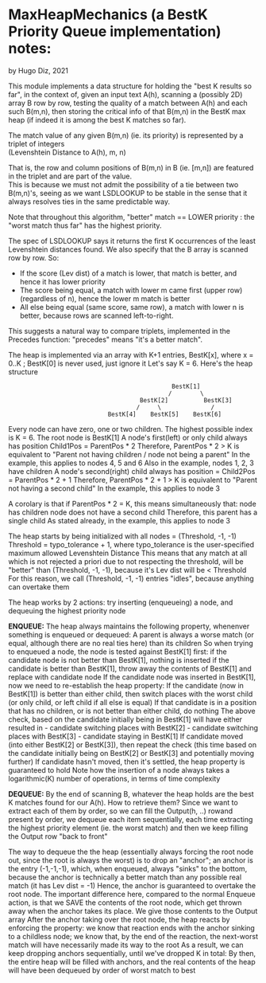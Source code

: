 # MaxHeapMechanics (a BestK Priority Queue implementation) notes: 
by Hugo Diz, 2021

This module implements a data structure for holding the "best K results so far", in the context of, given an input text A(h), scanning a (possibly 2D) array B row by row, testing the quality of a match between A(h) and each such B(m,n), then storing the critical info of that B(m,n) in the BestK max heap (if indeed it is among the best K matches so far).

The match value of any given B(m,n) (ie. its priority) is represented by a triplet of integers   
(Levenshtein Distance to A(h), m, n)   

That is, the row and column positions of B(m,n) in B (ie. [m,n]) are featured in the triplet and are part of the value.   
This is because we must not admit the possibility of a tie between two B(m,n)'s, seeing as we want LSDLOOKUP to be stable in the sense that it always resolves ties in the same predictable way.

Note that throughout this algorithm, "better" match == LOWER priority : the "worst match thus far" has the highest priority.

The spec of LSDLOOKUP says it returns the first K occurrences of the least Levenshtein distances found. We also specify that the B array is scanned row by row. So:
- If the score (Lev dist) of a match is lower, that match is better, and hence it has lower priority
- The score being equal, a match with lower m came first (upper row) (regardless of n), hence the lower m match is better
- All else being equal (same score, same row), a match with lower n is better, because rows are scanned left-to-right.

This suggests a natural way to compare triplets, implemented in the Precedes function: "precedes" means "it's a better match".

The heap is implemented via an array with K+1 entries, BestK[x], where x = 0..K ; BestK[0] is never used, just ignore it
Let's say K = 6. Here's the heap structure
 
                                                  BestK[1]
                                                 /        \
                                         BestK[2]          BestK[3]
                                        /     \              /     
                                BestK[4]    BestK[5]    BestK[6]  

Every node can have zero, one or two children. The highest possible index is K = 6. The root node is BestK[1]
A node's first(left) or only child always has position Child1Pos = ParentPos * 2
    Therefore, ParentPos * 2 > K is equivalent to "Parent not having children / node not being a parent"
        In the example, this applies to nodes 4, 5 and 6
    Also in the example, nodes 1, 2, 3 have children
A node's second(right) child always has position = Child2Pos = ParentPos * 2 + 1
    Therefore, ParentPos * 2 + 1 > K is equivalent to "Parent not having a second child"
        In the example, this applies to node 3

A corolary is that if ParentPos * 2 = K, this means simultaneously that:
    node has children
    node does not have a second child
     Therefore, this parent has a single child
    As stated already, in the example, this applies to node 3

The heap starts by being initialized with all nodes = (Threshold, -1, -1)
    Threshold = typo_tolerance + 1, where typo_tolerance is the user-specified maximum allowed Levenshtein Distance
    This means that any match at all which is not rejected a priori due to not respecting the threshold,
        will be "better" than (Threshold, -1, -1), because it's Lev dist will be < Threshold
    For this reason, we call (Threshold, -1, -1) entries "idles", because anything can overtake them

The heap works by 2 actions: try inserting (enqueueing) a node, and dequeuing the highest priority node

**ENQUEUE:**
    The heap always maintains the following property, whenenver something is enqueued or dequeued:
        A parent is always a worse match (or equal, although there are no real ties here) than its children
    So when trying to enqueued a node, the node is tested against BestK[1] first:
        if the candidate node is not better than BestK[1], nothing is inserted
        if the candidate is better than BestK[1], throw away the contents of BestK[1] and replace with candidate node
    If the candidate node was inserted in BestK[1], now we need to re-establish the heap property:
        If the candidate (now in BestK[1]) is better than either child, then
            switch places with the worst child (or only child, or left child if all else is equal)
        If that candidate is in a position that has no children, or is not better than either child, do nothing
    The above check, based on the candidate initially being in BestK[1] will have either resulted in
        - candidate switching places with BestK[2]
        - candidate switching places with BestK[3]
        - candidate staying in BestK[1]
        If candidate moved (into either BestK[2] or BestK[3]), then repeat the check
            (this time based on the candidate initially being on BestK[2] or BestK[3] and potentially moving further)
        If candidate hasn't moved, then it's settled, the heap property is guaranteed to hold
    Note how the insertion of a node always takes a logarithmic(K) number of operations, in terms of time complexity

**DEQUEUE:**
By the end of scanning B, whatever the heap holds are the best K matches found for our A(h). How to retrieve them?
    Since we want to extract each of them by order, so we can fill the Output(h, ..) rowand present by order,
        we dequeue each item sequentially, each time extracting the highest priority element (ie. the worst match)
            and then we keep filling the Output row "back to front"

The way to dequeue the the heap (essentially always forcing the root node out, since the root is always the worst)
    is to drop an "anchor"; an anchor is the entry (-1,-1,-1), which, when enqueued, always "sinks" to the bottom,
        because the anchor is technically a better match than any possible real match (it has Lev dist = -1)
    Hence, the anchor is guaranteed to overtake the root node.
    The important difference here, compared to the normal Enqueue action, is that we SAVE the contents of the
        root node, which get thrown away when the anchor takes its place. We give those contents to the Output array
    After the anchor taking over the root node, the heap reacts by enforcing the property:
        we know that reaction ends with the anchor sinking to a childless node;
        we know that, by the end of the reaction, the next-worst match will have necessarily made its way to the root
    As a result, we can keep dropping anchors sequentially, until we've dropped K in total:
        By then, the entire heap will be filled with anchors, and the real contents of the heap
            will have been dequeued by order of worst match to best
